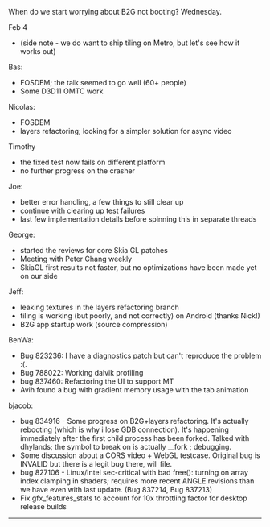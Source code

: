 When do we start worrying about B2G not booting?  Wednesday.


Feb 4
* (side note - we do want to ship tiling on Metro, but let's see how it works out)

Bas:
* FOSDEM; the talk seemed to go well (60+ people)
* Some D3D11 OMTC work

Nicolas:
* FOSDEM
* layers refactoring; looking for a simpler solution for async video

Timothy
* the fixed test now fails on different platform
* no further progress on the crasher

Joe:
* better error handling, a few things to still clear up
* continue with clearing up test failures
* last few implementation details before spinning this in separate threads

George:
* started the reviews for core Skia GL patches
* Meeting with Peter Chang weekly
* SkiaGL first results not faster, but no optimizations have been made yet on our side

Jeff:
* leaking textures in the layers refactoring branch
* tiling is working (but poorly, and not correctly) on Android (thanks Nick!)
* B2G app startup work (source compression)



BenWa:
* Bug 823236: I have a diagnostics patch but can't reproduce the problem :(.
* Bug 788022: Working dalvik profiling
* bug 837460: Refactoring the UI to support MT
* Avih found a bug with gradient memory usage with the tab animation 

bjacob:
* bug 834916 - Some progress on B2G+layers refactoring. It's actually rebooting (which is why i lose GDB connection). It's happening immediately after the first child process has been forked. Talked with dhylands; the symbol to break on is actually __fork ; debugging.
* Some discussion about a CORS video + WebGL testcase. Original bug is INVALID but there is a legit bug there, will file.
* bug 827106 - Linux/Intel sec-critical with bad free(): turning on array index clamping in shaders; requires more recent ANGLE revisions than we have even with last update. (Bug 837214, Bug 837213)
* Fix gfx_features_stats to account for 10x throttling factor for desktop release builds

________________


